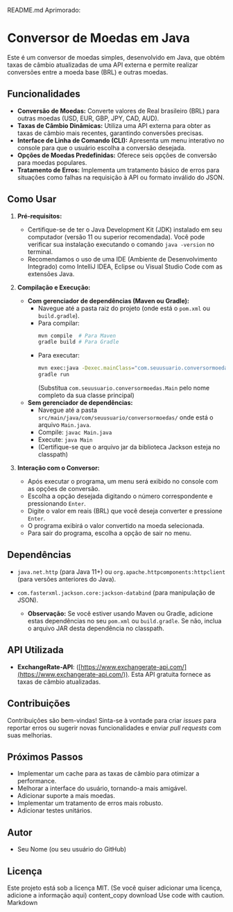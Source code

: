 README.md Aprimorado:

# Conversor de Moedas em Java

Este é um conversor de moedas simples, desenvolvido em Java, que obtém taxas de câmbio atualizadas de uma API externa e permite realizar conversões entre a moeda base (BRL) e outras moedas.

## Funcionalidades

*   **Conversão de Moedas:** Converte valores de Real brasileiro (BRL) para outras moedas (USD, EUR, GBP, JPY, CAD, AUD).
*   **Taxas de Câmbio Dinâmicas:** Utiliza uma API externa para obter as taxas de câmbio mais recentes, garantindo conversões precisas.
*   **Interface de Linha de Comando (CLI):** Apresenta um menu interativo no console para que o usuário escolha a conversão desejada.
*   **Opções de Moedas Predefinidas:** Oferece seis opções de conversão para moedas populares.
*   **Tratamento de Erros:** Implementa um tratamento básico de erros para situações como falhas na requisição à API ou formato inválido do JSON.

## Como Usar

1.  **Pré-requisitos:**
    *   Certifique-se de ter o Java Development Kit (JDK) instalado em seu computador (versão 11 ou superior recomendada). Você pode verificar sua instalação executando o comando `java -version` no terminal.
    *   Recomendamos o uso de uma IDE (Ambiente de Desenvolvimento Integrado) como IntelliJ IDEA, Eclipse ou Visual Studio Code com as extensões Java.

2.  **Compilação e Execução:**
    *   **Com gerenciador de dependências (Maven ou Gradle):**
        *   Navegue até a pasta raiz do projeto (onde está o `pom.xml` ou `build.gradle`).
        *   Para compilar:
            ```bash
            mvn compile  # Para Maven
            gradle build # Para Gradle
            ```
        *   Para executar:
            ```bash
            mvn exec:java -Dexec.mainClass="com.seuusuario.conversormoedas.Main"  # Para Maven
            gradle run                                                        # Para Gradle
            ```
            (Substitua `com.seuusuario.conversormoedas.Main` pelo nome completo da sua classe principal)
    *   **Sem gerenciador de dependências:**
        *   Navegue até a pasta `src/main/java/com/seuusuario/conversormoedas/` onde está o arquivo `Main.java`.
        *   Compile: `javac Main.java`
        *   Execute: `java Main`
        *    (Certifique-se que o arquivo jar da biblioteca Jackson esteja no classpath)

3.  **Interação com o Conversor:**
    *   Após executar o programa, um menu será exibido no console com as opções de conversão.
    *   Escolha a opção desejada digitando o número correspondente e pressionando `Enter`.
    *   Digite o valor em reais (BRL) que você deseja converter e pressione `Enter`.
    *   O programa exibirá o valor convertido na moeda selecionada.
    *   Para sair do programa, escolha a opção de sair no menu.

## Dependências

*   `java.net.http` (para Java 11+) ou `org.apache.httpcomponents:httpclient` (para versões anteriores do Java).
*   `com.fasterxml.jackson.core:jackson-databind` (para manipulação de JSON).

    *   **Observação:** Se você estiver usando Maven ou Gradle, adicione estas dependências no seu `pom.xml` ou `build.gradle`. Se não, inclua o arquivo JAR desta dependência no classpath.

## API Utilizada

*   **ExchangeRate-API**: ([https://www.exchangerate-api.com/](https://www.exchangerate-api.com/)). Esta API gratuita fornece as taxas de câmbio atualizadas.

## Contribuições

Contribuições são bem-vindas! Sinta-se à vontade para criar *issues* para reportar erros ou sugerir novas funcionalidades e enviar *pull requests* com suas melhorias.

## Próximos Passos

*   Implementar um cache para as taxas de câmbio para otimizar a performance.
*   Melhorar a interface do usuário, tornando-a mais amigável.
*   Adicionar suporte a mais moedas.
*   Implementar um tratamento de erros mais robusto.
*   Adicionar testes unitários.

## Autor

*   Seu Nome (ou seu usuário do GitHub)

## Licença

Este projeto está sob a licença MIT. (Se você quiser adicionar uma licença, adicione a informação aqui)
content_copy
download
Use code with caution.
Markdown
